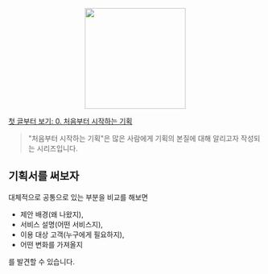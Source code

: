 <p align="center"><img src="https://i.imgur.com/wUFdbUb.png" width="200px"></p>

[첫 글부터 보기: 0. 처음부터 시작하는 기획](../)
> "처음부터 시작하는 기획"은  많은 사람에게 기획의 본질에 대해 알리고자 작성되는 시리즈입니다. 

## 기획서를 써보자
대체적으로 
공통으로 있는 부분을 비교를 해보면
-   제안 배경(왜 나왔지), 
-   서비스 설명(어떤 서비스지), 
-   이용 대상 고객(누구에게 필요하지), 
-   어떤 변화를 가져올지

를 발견할 수 있습니다.

<!--stackedit_data:
eyJoaXN0b3J5IjpbODUzNTE4MjQ3LC0xMTc5NjE0MjQ0LDgzNj
g0NTE0NF19
-->
